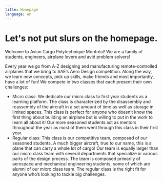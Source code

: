 ```yaml
---
title: Homepage
language: en
---
```

# Let's not put **slurs** on the **homepage**.

Welcome to Avion Cargo Polytechnique Montréal! We are a family of students, engineers, airplane lovers and avid problem solvers!

Every year we go from A-Z designing and manufacturing remote-controlled airplanes that we bring to SAE’s Aero Design competition. Along the way, we learn new concepts, pick up skills, make friends and most importantly, have a lot of fun! We compete in two classes that each present their own challenges:

* Micro class: We dedicate our micro class to first year students as a learning platform. The class is characterized by the disassembly and reassembly of the aircraft in a set amount of time as well as storage in limited spaces. This class is perfect for anyone who doesn’t know the first thing about building an airplane but is willing to put in the work to learn all about it! Our more seasoned students act as mentors throughout the year as most of them went through this class in their first year.
* Regular class: This class is our competitive team, composed of our seasoned students. A much bigger aircraft, true to our name, this is a plane that can carry a whole lot of cargo! Our team is equally larger than our micro class team with several departments that specialize in various parts of the design process. The team is composed primarily of aerospace and mechanical engineering students, some of which are alumni of our micro class team. The regular class is the right fit for anyone who’s looking to tackle big challenges.